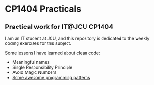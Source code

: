 # CP1404 Practicals

## Practical work for IT@JCU CP1404

I am an IT student at JCU, and this repository is dedicated to the weekly coding exercises for this subject.

Some lessons I have learned about clean code:

- Meaningful names
- Single Responsibility Principle
- Avoid Magic Numbers
- [Some awesome programming patterns](https://github.com/CP1404/Starter/wiki/Programming-Patterns)